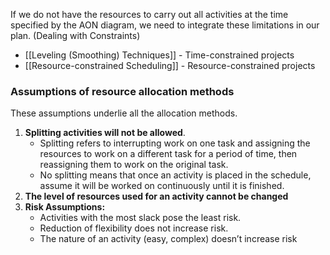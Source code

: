 If we do not have the resources to carry out all activities at the time specified by the AON diagram, we need to integrate these limitations in our plan. (Dealing with Constraints)

- [[Leveling (Smoothing) Techniques]] - Time-constrained projects
- [[Resource-constrained Scheduling]] - Resource-constrained projects
### Assumptions of resource allocation methods
These assumptions underlie all the allocation methods.
1. **Splitting activities will not be allowed**.
	- Splitting refers to interrupting work on one task and assigning the resources to work on a different task for a period of time, then reassigning them to work on the original task. 
	- No splitting means that once an activity is placed in the schedule, assume it will be worked on continuously until it is finished.
2. **The level of resources used for an activity cannot be changed**
3. **Risk Assumptions:**
	- Activities with the most slack pose the least risk.
	- Reduction of flexibility does not increase risk.
	- The nature of an activity (easy, complex) doesn’t increase risk
